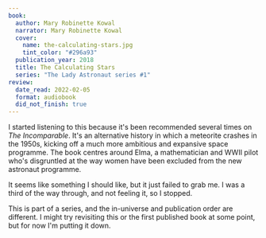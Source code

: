 ```yaml
---
book:
  author: Mary Robinette Kowal
  narrator: Mary Robinette Kowal
  cover:
    name: the-calculating-stars.jpg
    tint_color: "#296a93"
  publication_year: 2018
  title: The Calculating Stars
  series: "The Lady Astronaut series #1"
review:
  date_read: 2022-02-05
  format: audiobook
  did_not_finish: true
---
```


I started listening to this because it's been recommended several times on *The Incomparable*.
It's an alternative history in which a meteorite crashes in the 1950s, kicking off a much more ambitious and expansive space programme.
The book centres around Elma, a mathematician and WWII pilot who's disgruntled at the way women have been excluded from the new astronaut programme.

It seems like something I should like, but it just failed to grab me.
I was a third of the way through, and not feeling it, so I stopped.

This is part of a series, and the in-universe and publication order are different.
I might try revisiting this or the first published book at some point, but for now I'm putting it down.
